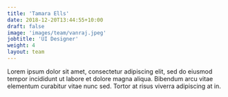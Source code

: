```yaml
---
title: 'Tamara Ells'
date: 2018-12-20T13:44:55+10:00
draft: false
image: 'images/team/vanraj.jpeg'
jobtitle: 'UI Designer'
weight: 4
layout: team
---
```


Lorem ipsum dolor sit amet, consectetur adipiscing elit, sed do eiusmod tempor incididunt ut labore et dolore magna aliqua. Bibendum arcu vitae elementum curabitur vitae nunc sed. Tortor at risus viverra adipiscing at in.
